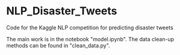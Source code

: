 # NLP_Disaster_Tweets
Code for the Kaggle NLP competition for predicting disaster tweets

The main work is in the notebook "model.ipynb". The data clean-up methods can be found in "clean_data.py".
